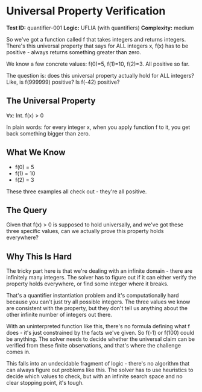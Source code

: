 # Universal Property Verification

**Test ID:** quantifier-001
**Logic:** UFLIA (with quantifiers)
**Complexity:** medium

So we've got a function called f that takes integers and returns integers. There's this universal property that says for ALL integers x, f(x) has to be positive - always returns something greater than zero.

We know a few concrete values: f(0)=5, f(1)=10, f(2)=3. All positive so far.

The question is: does this universal property actually hold for ALL integers? Like, is f(999999) positive? Is f(-42) positive?

## The Universal Property

∀x: Int. f(x) > 0

In plain words: for every integer x, when you apply function f to it, you get back something bigger than zero.

## What We Know

- f(0) = 5
- f(1) = 10
- f(2) = 3

These three examples all check out - they're all positive.

## The Query

Given that f(x) > 0 is supposed to hold universally, and we've got these three specific values, can we actually prove this property holds everywhere?

## Why This Is Hard

The tricky part here is that we're dealing with an infinite domain - there are infinitely many integers. The solver has to figure out if it can either verify the property holds everywhere, or find some integer where it breaks.

That's a quantifier instantiation problem and it's computationally hard because you can't just try all possible integers. The three values we know are consistent with the property, but they don't tell us anything about the other infinite number of integers out there.

With an uninterpreted function like this, there's no formula defining what f does - it's just constrained by the facts we've given. So f(-1) or f(100) could be anything. The solver needs to decide whether the universal claim can be verified from these finite observations, and that's where the challenge comes in.

This falls into an undecidable fragment of logic - there's no algorithm that can always figure out problems like this. The solver has to use heuristics to decide which values to check, but with an infinite search space and no clear stopping point, it's tough.
